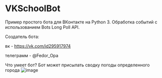 # VKSchoolBot

Пример простого бота для ВКонтакте на Python 3. Обработка событий с использованием Bots Long Poll API.

Создатель бота: 

вк - https://vk.com/id295917974

телеграмм - @Fedor_Opa

Что умеет бот?
Бот может присылать сводку погоды определенного города
![image](https://user-images.githubusercontent.com/81264432/112483209-dea01080-8d89-11eb-834e-50f2a9502196.png)

